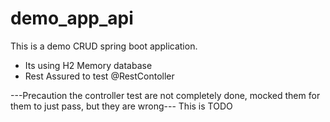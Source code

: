 # demo_app_api


This is a demo CRUD spring boot application.
* Its using H2 Memory database
* Rest Assured to test @RestContoller

---Precaution the controller test are not completely done, mocked them for them to just pass, but they are wrong---
This is TODO


